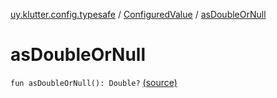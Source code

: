 [uy.klutter.config.typesafe](../index.md) / [ConfiguredValue](index.md) / [asDoubleOrNull](.)


# asDoubleOrNull

`fun asDoubleOrNull(): Double?` [(source)](https://github.com/kohesive/klutter/blob/master/config-typesafe-jdk6/src/main/kotlin/uy/klutter/config/typesafe/TypesafeConfig_Ext.kt#L66)


